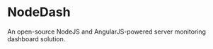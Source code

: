 NodeDash
========

An open-source NodeJS and AngularJS-powered server monitoring dashboard solution.
